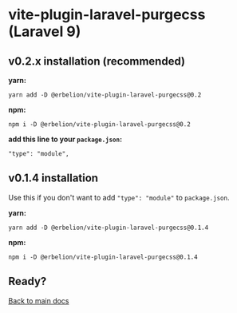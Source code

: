 # vite-plugin-laravel-purgecss (Laravel 9)

## v0.2.x installation (recommended)

**yarn:**

```
yarn add -D @erbelion/vite-plugin-laravel-purgecss@0.2
```

**npm:**

```
npm i -D @erbelion/vite-plugin-laravel-purgecss@0.2
```

**add this line to your `package.json`:**
```
"type": "module",
```

## v0.1.4 installation

Use this if you don't want to add `"type": "module"` to `package.json`.

**yarn:**

```
yarn add -D @erbelion/vite-plugin-laravel-purgecss@0.1.4
```

**npm:**

```
npm i -D @erbelion/vite-plugin-laravel-purgecss@0.1.4
```

## Ready?

[Back to main docs](https://github.com/erbelion/vite-plugin-laravel-purgecss)